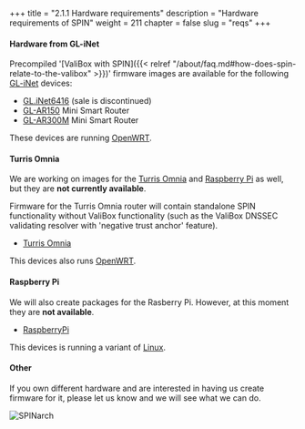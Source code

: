 +++
title = "2.1.1 Hardware requirements"
description = "Hardware requirements of SPIN"
weight = 211
chapter = false
slug = "reqs"
+++

#### Hardware from GL-iNet
Precompiled '[ValiBox with SPIN]({{< relref "/about/faq.md#how-does-spin-relate-to-the-valibox" >}})' firmware images are available for the following [GL-iNet](https://www.gl-inet.com/) devices:

* [GL.iNet6416](https://www.gl-inet.com/gl-inet6416/) (sale is discontinued)
* [GL-AR150](https://www.gl-inet.com/ar150/) Mini Smart Router
* [GL-AR300M](https://www.gl-inet.com/ar300m/) Mini Smart Router

These devices are running [OpenWRT](https://openwrt.org/).

#### Turris Omnia
We are working on images for the [Turris Omnia](https://omnia.turris.cz/en/) and [Raspberry Pi](https://www.raspberrypi.org/) as well, but they are **not currently available**.

Firmware for the Turris Omnia router will contain standalone SPIN functionality without ValiBox functionality (such as the ValiBox DNSSEC validating resolver with 'negative trust anchor' feature).

* [Turris Omnia](https://omnia.turris.cz/en/) 

This devices also runs [OpenWRT](https://openwrt.org/).

#### Raspberry Pi
We will also create packages for the Rasberry Pi. However, at this moment they are **not available**.

* [RaspberryPi](https://www.raspberrypi.org/)

This devices is running a variant of [Linux](https://en.wikipedia.org/wiki/Linux).

#### Other
If you own different hardware and are interested in having us create firmware for it, please let us know and we will see what we can do. 

![SPINarch](/images/glinet.png?width=40pc&classes=shadow "GL-iNet logo")